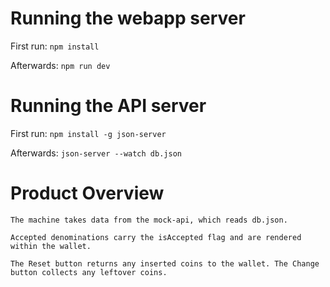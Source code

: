 # Running the webapp server
First run: `npm install`

Afterwards: `npm run dev`

# Running the API server
First run: `npm install -g json-server`

Afterwards: `json-server --watch db.json`

# Product Overview
`The machine takes data from the mock-api, which reads db.json.`

`Accepted denominations carry the isAccepted flag and are rendered within the wallet.`

`The Reset button returns any inserted coins to the wallet. The Change button collects any leftover coins.`
